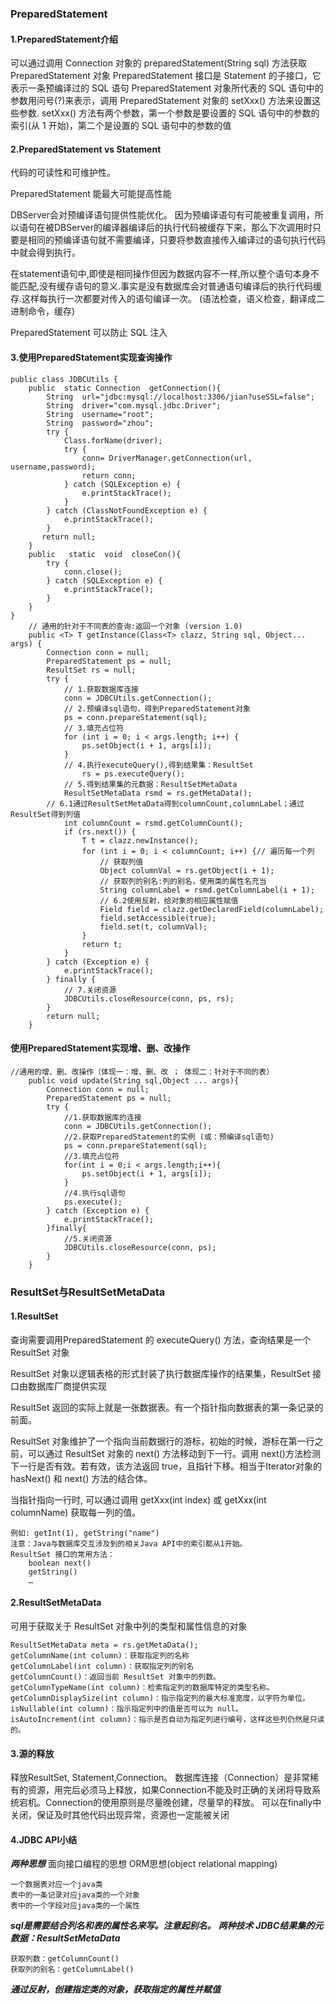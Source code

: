 ### PreparedStatement

#### 1.PreparedStatement介绍

可以通过调用 Connection 对象的 preparedStatement(String sql) 方法获取 PreparedStatement 对象
PreparedStatement 接口是 Statement 的子接口，它表示一条预编译过的 SQL 语句
PreparedStatement 对象所代表的 SQL 语句中的参数用问号(?)来表示，调用 PreparedStatement 对象的 setXxx() 方法来设置这些参数. setXxx() 方法有两个参数，第一个参数是要设置的 SQL 语句中的参数的索引(从 1 开始)，第二个是设置的 SQL 语句中的参数的值

#### 2.PreparedStatement vs Statement

代码的可读性和可维护性。

PreparedStatement 能最大可能提高性能

DBServer会对预编译语句提供性能优化。 因为预编译语句有可能被重复调用，所以语句在被DBServer的编译器编译后的执行代码被缓存下来，那么下次调用时只要是相同的预编译语句就不需要编译，只要将参数直接传入编译过的语句执行代码中就会得到执行。

在statement语句中,即使是相同操作但因为数据内容不一样,所以整个语句本身不能匹配,没有缓存语句的意义.事实是没有数据库会对普通语句编译后的执行代码缓存.这样每执行一次都要对传入的语句编译一次。 (语法检查，语义检查，翻译成二进制命令，缓存)

PreparedStatement 可以防止 SQL 注入

#### 3.使用PreparedStatement实现查询操作

```
public class JDBCUtils {
    public  static Connection  getConnection(){
        String  url="jdbc:mysql://localhost:3306/jian?useSSL=false";
        String  driver="com.mysql.jdbc.Driver";
        String  username="root";
        String  password="zhou";
        try {
            Class.forName(driver);
            try {
                conn= DriverManager.getConnection(url, username,password);
                return conn;
            } catch (SQLException e) {
                e.printStackTrace();
            }
        } catch (ClassNotFoundException e) {
            e.printStackTrace();
        }
       return null;
    }
    public   static  void  closeCon(){
        try {
            conn.close();
        } catch (SQLException e) {
            e.printStackTrace();
        }
    }
}
	// 通用的针对于不同表的查询:返回一个对象 (version 1.0)
	public <T> T getInstance(Class<T> clazz, String sql, Object... args) {
		Connection conn = null;
		PreparedStatement ps = null;
		ResultSet rs = null;
		try {
			// 1.获取数据库连接
			conn = JDBCUtils.getConnection();
			// 2.预编译sql语句，得到PreparedStatement对象
			ps = conn.prepareStatement(sql);
			// 3.填充占位符
			for (int i = 0; i < args.length; i++) {
				ps.setObject(i + 1, args[i]);
			}
			// 4.执行executeQuery(),得到结果集：ResultSet
			    rs = ps.executeQuery();
			// 5.得到结果集的元数据：ResultSetMetaData
			ResultSetMetaData rsmd = rs.getMetaData();
		// 6.1通过ResultSetMetaData得到columnCount,columnLabel；通过ResultSet得到列值
			int columnCount = rsmd.getColumnCount();
			if (rs.next()) {
				T t = clazz.newInstance();
				for (int i = 0; i < columnCount; i++) {// 遍历每一个列
					// 获取列值
					Object columnVal = rs.getObject(i + 1);
					// 获取列的别名:列的别名，使用类的属性名充当
					String columnLabel = rsmd.getColumnLabel(i + 1);
					// 6.2使用反射，给对象的相应属性赋值
					Field field = clazz.getDeclaredField(columnLabel);
					field.setAccessible(true);
					field.set(t, columnVal);
				}
				return t;
			}
		} catch (Exception e) {
			e.printStackTrace();
		} finally {
			// 7.关闭资源
			JDBCUtils.closeResource(conn, ps, rs);
		}
		return null;
	}
```

#### 使用PreparedStatement实现增、删、改操作

```
//通用的增、删、改操作（体现一：增、删、改 ； 体现二：针对于不同的表）
	public void update(String sql,Object ... args){
		Connection conn = null;
		PreparedStatement ps = null;
		try {
			//1.获取数据库的连接
			conn = JDBCUtils.getConnection();
			//2.获取PreparedStatement的实例 (或：预编译sql语句)
			ps = conn.prepareStatement(sql);
			//3.填充占位符
			for(int i = 0;i < args.length;i++){
				ps.setObject(i + 1, args[i]);
			}		
			//4.执行sql语句
			ps.execute();
		} catch (Exception e) {
			e.printStackTrace();
		}finally{
			//5.关闭资源
			JDBCUtils.closeResource(conn, ps);	
		}
	}
```

### ResultSet与ResultSetMetaData

#### 1.ResultSet

查询需要调用PreparedStatement 的 executeQuery() 方法，查询结果是一个ResultSet 对象

ResultSet 对象以逻辑表格的形式封装了执行数据库操作的结果集，ResultSet 接口由数据库厂商提供实现

ResultSet 返回的实际上就是一张数据表。有一个指针指向数据表的第一条记录的前面。

ResultSet 对象维护了一个指向当前数据行的游标，初始的时候，游标在第一行之前，可以通过 ResultSet 对象的 next() 方法移动到下一行。调用 next()方法检测下一行是否有效。若有效，该方法返回 true，且指针下移。相当于Iterator对象的 hasNext() 和 next() 方法的结合体。

当指针指向一行时, 可以通过调用 getXxx(int index) 或 getXxx(int columnName) 获取每一列的值。

```
例如: getInt(1), getString("name")
注意：Java与数据库交互涉及到的相关Java API中的索引都从1开始。
ResultSet 接口的常用方法：
	boolean next()
	getString()
	…
```

#### 2.ResultSetMetaData

可用于获取关于 ResultSet 对象中列的类型和属性信息的对象

```
ResultSetMetaData meta = rs.getMetaData();
getColumnName(int column)：获取指定列的名称
getColumnLabel(int column)：获取指定列的别名
getColumnCount()：返回当前 ResultSet 对象中的列数。 
getColumnTypeName(int column)：检索指定列的数据库特定的类型名称。 
getColumnDisplaySize(int column)：指示指定列的最大标准宽度，以字符为单位。 
isNullable(int column)：指示指定列中的值是否可以为 null。 
isAutoIncrement(int column)：指示是否自动为指定列进行编号，这样这些列仍然是只读的。 
```

#### 3.源的释放

释放ResultSet, Statement,Connection。 数据库连接（Connection）是非常稀有的资源，用完后必须马上释放，如果Connection不能及时正确的关闭将导致系统宕机。Connection的使用原则是尽量晚创建，尽量早的释放。 可以在finally中关闭，保证及时其他代码出现异常，资源也一定能被关闭

#### 4.JDBC API小结

***两种思想*** 面向接口编程的思想 ORM思想(object relational mapping)

```
一个数据表对应一个java类
表中的一条记录对应java类的一个对象
表中的一个字段对应java类的一个属性
```

***sql是需要结合列名和表的属性名来写。注意起别名。*** ***两种技术*** ***JDBC结果集的元数据：ResultSetMetaData***

```
获取列数：getColumnCount()
获取列的别名：getColumnLabel()
```

***通过反射，创建指定类的对象，获取指定的属性并赋值***